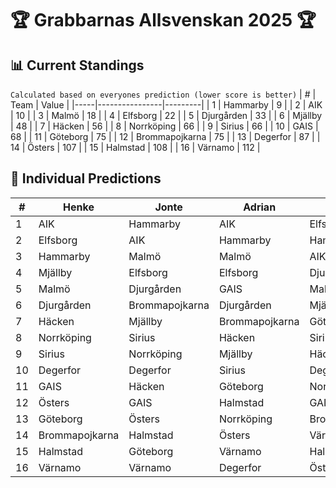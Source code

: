 # 🏆 Grabbarnas Allsvenskan 2025 🏆

## 📊 Current Standings
`Calculated based on everyones prediction (lower score is better)`
|   # | Team           |   Value |
|-----|----------------|---------|
|   1 | Hammarby       |       9 |
|   2 | AIK            |      10 |
|   3 | Malmö          |      18 |
|   4 | Elfsborg       |      22 |
|   5 | Djurgården     |      33 |
|   6 | Mjällby        |      48 |
|   7 | Häcken         |      56 |
|   8 | Norrköping     |      66 |
|   9 | Sirius         |      66 |
|  10 | GAIS           |      68 |
|  11 | Göteborg       |      75 |
|  12 | Brommapojkarna |      75 |
|  13 | Degerfor       |      87 |
|  14 | Östers         |     107 |
|  15 | Halmstad       |     108 |
|  16 | Värnamo        |     112 |

## 🔮 Individual Predictions
|   # | Henke          | Jonte          | Adrian         | Valentino      | Vincent        | Erik           | William        | Sebastian      |
|-----|----------------|----------------|----------------|----------------|----------------|----------------|----------------|----------------|
|   1 | AIK            | Hammarby       | AIK            | Elfsborg       | Hammarby       | Malmö          | AIK            | Hammarby       |
|   2 | Elfsborg       | AIK            | Hammarby       | Hammarby       | AIK            | Hammarby       | Malmö          | Malmö          |
|   3 | Hammarby       | Malmö          | Malmö          | AIK            | Mjällby        | Djurgården     | Djurgården     | AIK            |
|   4 | Mjällby        | Elfsborg       | Elfsborg       | Djurgården     | Elfsborg       | Elfsborg       | Häcken         | Mjällby        |
|   5 | Malmö          | Djurgården     | GAIS           | Malmö          | Malmö          | AIK            | Hammarby       | Elfsborg       |
|   6 | Djurgården     | Brommapojkarna | Djurgården     | Mjällby        | Brommapojkarna | Göteborg       | Elfsborg       | Häcken         |
|   7 | Häcken         | Mjällby        | Brommapojkarna | Göteborg       | Djurgården     | Häcken         | Norrköping     | Djurgården     |
|   8 | Norrköping     | Sirius         | Häcken         | Sirius         | Norrköping     | GAIS           | Göteborg       | GAIS           |
|   9 | Sirius         | Norrköping     | Mjällby        | Häcken         | Sirius         | Norrköping     | Sirius         | Norrköping     |
|  10 | Degerfor       | Degerfor       | Sirius         | Degerfor       | GAIS           | Sirius         | GAIS           | Göteborg       |
|  11 | GAIS           | Häcken         | Göteborg       | Norrköping     | Degerfor       | Brommapojkarna | Mjällby        | Sirius         |
|  12 | Östers         | GAIS           | Halmstad       | GAIS           | Häcken         | Mjällby        | Degerfor       | Brommapojkarna |
|  13 | Göteborg       | Östers         | Norrköping     | Brommapojkarna | Göteborg       | Degerfor       | Värnamo        | Degerfor       |
|  14 | Brommapojkarna | Halmstad       | Östers         | Värnamo        | Östers         | Halmstad       | Brommapojkarna | Värnamo        |
|  15 | Halmstad       | Göteborg       | Värnamo        | Halmstad       | Halmstad       | Östers         | Halmstad       | Östers         |
|  16 | Värnamo        | Värnamo        | Degerfor       | Östers         | Värnamo        | Värnamo        | Östers         | Halmstad       |
